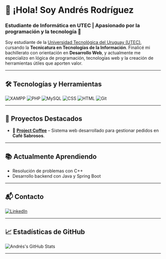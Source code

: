 # 👋 ¡Hola! Soy Andrés Rodríguez  
### Estudiante de Informática en UTEC | Apasionado por la programación y la tecnología 🐧

Soy estudiante de la [Universidad Tecnológica del Uruguay (UTEC)](https://utec.edu.uy/), cursando la **Tecnicatura en Tecnologías de la Información**. Finalicé mi bachillerato con orientación en **Desarrollo Web**, y actualmente me especializo en lógica de programación, tecnologías web y la creación de herramientas útiles que aporten valor.

---

## 🛠️ Tecnologías y Herramientas

![XAMPP](https://img.shields.io/badge/XAMPP-FB7A24?logo=xampp&logoColor=white&style=flat)
![PHP](https://img.shields.io/badge/PHP-777BB4?logo=php&logoColor=white&style=flat)
![MySQL](https://img.shields.io/badge/MySQL-4479A1?logo=mysql&logoColor=white&style=flat)
![CSS](https://img.shields.io/badge/CSS3-1572B6?logo=css3&logoColor=white&style=flat)
![HTML](https://img.shields.io/badge/HTML5-E34F26?logo=html5&logoColor=white&style=flat)
![Git](https://img.shields.io/badge/Git-F05032?logo=git&logoColor=white&style=flat)

---

## 🚀 Proyectos Destacados

- 🧾 [**Project Coffee**](https://github.com/WebvisionaryTechnology/Project-Coffee) – Sistema web desarrollado para gestionar pedidos en **Café Sabrosos**.

---

## 📚 Actualmente Aprendiendo

- Resolución de problemas con C++
- Desarrollo backend con Java y Spring Boot

---

## 📬 Contacto

[![LinkedIn](https://custom-icon-badges.demolab.com/badge/LinkedIn-0A66C2?logo=linkedin-white&logoColor=fff)](https://www.linkedin.com/in/andrés-bernabé-rodríguez-mori-7572a5357/)

---

## 📈 Estadísticas de GitHub

![Andrés's GitHub Stats](https://github-readme-stats.vercel.app/api?username=Andrew8uy&show_icons=true&theme=radical)

---
